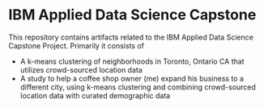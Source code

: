 # IBM Applied Data Science Capstone
This repository contains artifacts related to the IBM Applied Data Science Capstone Project. Primarily it consists of
* A k-means clustering of neighborhoods in Toronto, Ontario CA that utilizes crowd-sourced location data
* A study to help a coffee shop owner (me) expand his business to a different city, using k-means clustering and combining crowd-sourced location data with curated demographic data

